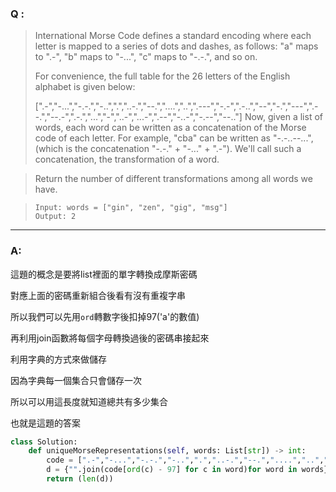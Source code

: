 ### Q :
> International Morse Code defines a standard encoding where each letter is mapped to a series of dots and dashes, as follows: "a" maps to ".-", "b" maps to "-...", "c" maps to "-.-.", and so on.
> 
> For convenience, the full table for the 26 letters of the English alphabet is given below:
>
> [".-","-...","-.-.","-..",".","..-.","--.","....","..",".---","-.-",".-..","--","-.","---",".--.","--.-",".-.","...","-","..-","...-",".--","-..-","-.--","--.."]
> Now, given a list of words, each word can be written as a concatenation of the Morse code of each letter. For example, "cba" can be written as "-.-..--...", (which is the concatenation "-.-." + "-..." + ".-"). We'll call such a concatenation, the transformation of a word.

> Return the number of different transformations among all words we have.

> ```
> Input: words = ["gin", "zen", "gig", "msg"]
> Output: 2
> ```

***

### A:

這題的概念是要將list裡面的單字轉換成摩斯密碼

對應上面的密碼重新組合後看有沒有重複字串

所以我們可以先用`ord`轉數字後扣掉97('a'的數值)

再利用join函數將每個字母轉換過後的密碼串接起來

利用字典的方式來做儲存

因為字典每一個集合只會儲存一次

所以可以用這長度就知道總共有多少集合

也就是這題的答案

```python
class Solution:
    def uniqueMorseRepresentations(self, words: List[str]) -> int:
        code = [".-","-...","-.-.","-..",".","..-.","--.","....","..",".---","-.-",".-..","--","-.","---",".--.","--.-",".-.","...","-","..-","...-",".--","-..-","-.--","--.."]
        d = {"".join(code[ord(c) - 97] for c in word)for word in words}
        return (len(d))
```
